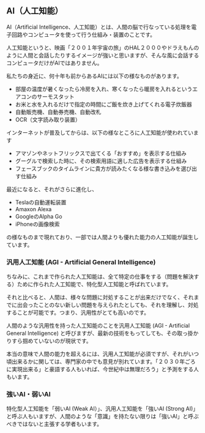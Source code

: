 ## AI（人工知能）

AI（Artificial Intelligence、人工知能）とは、人間の脳で行なっている処理を電子回路やコンピュータを使って行う仕組み・装置のことです。

人工知能というと、映画「２００１年宇宙の旅」のHAL２０００やドラえもんのように人間と会話したりするイメージが強いと思いますが、そんな風に会話するコンピュータだけがAIではありません。

私たちの身近に、何十年も前からあるAIには以下の様なものがあります。

- 部屋の温度が暑くなったら冷房を入れ、寒くなったら暖房を入れるというエアコンのサーモスタット
- お米と水を入れるだけで指定の時間にご飯を炊き上げてくれる電子炊飯器
- 自動販売機、自動券売機、自動改札
- OCR（文字読み取り装置）

インターネットが普及してからは、以下の様なところに人工知能が使われています

- アマゾンやネットフリックスで出てくる「おすすめ」を表示する仕組み
- グーグルで検索した時に、その検索用語に適した広告を表示する仕組み
- フェースブックのタイムラインに貴方が読みたくなる様な書き込みを選び出す仕組み

最近になると、それがさらに進化し、

- Teslaの自動運転装置
- Amaxon Alexa
- GoogleのAlpha Go
- iPhoneの画像検索

の様なものまで現れており、一部では人間よりも優れた能力の人工知能が誕生しています。

### 汎用人工知能 (AGI - Artificial General Intelligence) <a name="generalAI"></a>

ちなみに、これまで作られた人工知能は、全て特定の仕事をする（問題を解決する）ために作られた人工知能で、特化型人工知能と呼ばれています。

それと比べると、人間は、様々な問題に対処することが出来だけでなく、それまでに出会ったことのない新しい問題を与えられたとしても、それを理解し、対処することが可能です。つまり、汎用性がとても高いのです。

人間のような汎用性を持った人工知能のことを汎用人工知能 (AGI - Artificial General Intelligence) と呼びますが、最新の技術をもってしても、その取っ掛かりすら掴めていないのが現状です。

本当の意味で人間の能力を超えるには、汎用人工知能が必須ですが、それがいつ頃出来るかに関しては、専門家の中でも意見が別れています。「２０３０年ごろに実現出来る」と豪語する人もいれば、今世紀中は無理だろう」と予測をする人もいます。

### 強いAI・弱いAI <a name="strongAI"></a>

特化型人工知能を「弱いAI (Weak AI）」、汎用人工知能を「強いAI (Strong AI)」と呼ぶ人もいますが、人間のような「意識」を持たない限りは「強いAI」と呼ぶべきではないと主張する学者もいます。







